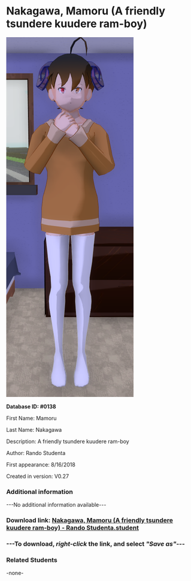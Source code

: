 # Nakagawa, Mamoru (A friendly tsundere kuudere ram-boy)

<img src="../../Files/Images/Nakagawa, Mamoru (A friendly tsundere kuudere ram-boy).png" title="Nakagawa, Mamoru (A friendly tsundere kuudere ram-boy) - Rando Studenta">

**Database ID: #0138**

First Name: Mamoru

Last Name: Nakagawa

Description: A friendly tsundere kuudere ram-boy

Author: Rando Studenta

First appearance: 8/16/2018

Created in version: V0.27

### Additional information

---No additional information available---

### Download link: <a href="https://raw.githubusercontent.com/Arbiter1223/Daigaku-Gurashi-Custom-Students/master/Files/Student%20Files/Nakagawa%2C%20Mamoru%20(A%20friendly%20tsundere%20kuudere%20ram-boy)%20-%20Rando%20Studenta.student">Nakagawa, Mamoru (A friendly tsundere kuudere ram-boy) - Rando Studenta.student</a>

### ---**To download, _right-click_ the link, and select _"Save as"_**---

### Related Students

-none-
